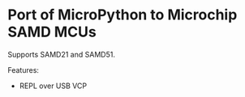 Port of MicroPython to Microchip SAMD MCUs
==========================================

Supports SAMD21 and SAMD51.

Features:
- REPL over USB VCP
